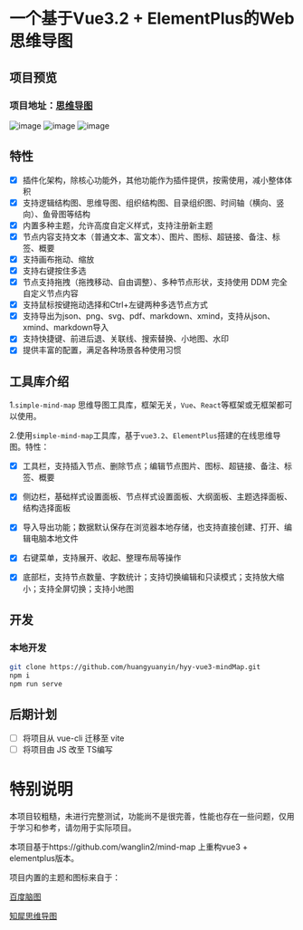 # 一个基于Vue3.2 + ElementPlus的Web思维导图

## 项目预览
### 项目地址：[思维导图](https://huangyuanyin.gitee.io/hyy-vue3-mindmap/#/)
![image](https://github.com/huangyuanyin/hyy-vue3-mindMap/assets/42410679/de1f7a5c-b9a8-443c-ada7-ba85728f6760)
![image](https://github.com/huangyuanyin/hyy-vue3-mindMap/assets/42410679/ba50db92-df06-4ff0-8621-ab089c685fba)
![image](https://github.com/huangyuanyin/hyy-vue3-mindMap/assets/42410679/3fda4eb2-f473-40b3-afcd-bd10bbcee52c)




## 特性

- [x] 插件化架构，除核心功能外，其他功能作为插件提供，按需使用，减小整体体积
- [x] 支持逻辑结构图、思维导图、组织结构图、目录组织图、时间轴（横向、竖向）、鱼骨图等结构
- [x] 内置多种主题，允许高度自定义样式，支持注册新主题
- [x] 节点内容支持文本（普通文本、富文本）、图片、图标、超链接、备注、标签、概要
- [x] 支持画布拖动、缩放
- [x] 支持右键按住多选
- [x] 节点支持拖拽（拖拽移动、自由调整）、多种节点形状，支持使用 DDM 完全自定义节点内容
- [x] 支持鼠标按键拖动选择和Ctrl+左键两种多选节点方式
- [x] 支持导出为json、png、svg、pdf、markdown、xmind，支持从json、xmind、markdown导入
- [x] 支持快捷键、前进后退、关联线、搜索替换、小地图、水印
- [x] 提供丰富的配置，满足各种场景各种使用习惯

## 工具库介绍
1.`simple-mind-map`
思维导图工具库，框架无关，`Vue`、`React`等框架或无框架都可以使用。

2.使用`simple-mind-map`工具库，基于`vue3.2`、`ElementPlus`搭建的在线思维导图。特性：

- [x] 工具栏，支持插入节点、删除节点；编辑节点图片、图标、超链接、备注、标签、概要

- [x] 侧边栏，基础样式设置面板、节点样式设置面板、大纲面板、主题选择面板、结构选择面板

- [x] 导入导出功能；数据默认保存在浏览器本地存储，也支持直接创建、打开、编辑电脑本地文件

- [x] 右键菜单，支持展开、收起、整理布局等操作

- [x] 底部栏，支持节点数量、字数统计；支持切换编辑和只读模式；支持放大缩小；支持全屏切换；支持小地图

## 开发

### 本地开发
```bash
git clone https://github.com/huangyuanyin/hyy-vue3-mindMap.git
npm i
npm run serve
```

## 后期计划
- [ ] 将项目从 vue-cli 迁移至 vite
- [ ] 将项目由 JS 改至 TS编写

# 特别说明

本项目较粗糙，未进行完整测试，功能尚不是很完善，性能也存在一些问题，仅用于学习和参考，请勿用于实际项目。

本项目基于https://github.com/wanglin2/mind-map 上重构vue3 + elementplus版本。

项目内置的主题和图标来自于：

[百度脑图](https://naotu.baidu.com/)

[知犀思维导图](https://www.zhixi.com/)
